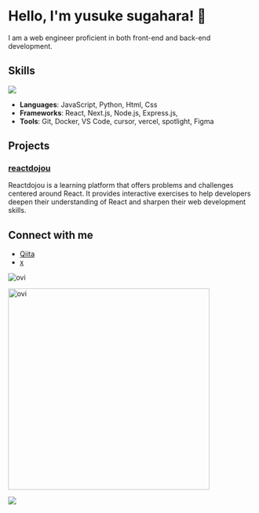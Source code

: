 # Hello, I'm yusuke sugahara! 👋

I am a web engineer proficient in both front-end and back-end development.

## Skills
![](https://skillicons.dev/icons?i=html,css,tailwind,js,react,typescript,nodejs,express,mongodb,git,github,docker,ubuntu,vercel,vscode,figma)

- **Languages**: JavaScript, Python, Html, Css
- **Frameworks**: React, Next.js, Node.js, Express.js,
- **Tools**: Git, Docker, VS Code, cursor, vercel, spotlight, Figma

## Projects

### [reactdojou](https://github.com/yusukesugahara/reactdojou)
Reactdojou is a learning platform that offers problems and challenges centered around React. It provides interactive exercises to help developers deepen their understanding of React and sharpen their web development skills.

## Connect with me

- [Qiita](https://qiita.com/sghr2020)
- [x](https://x.com/yusuke_datas)
  
<img src="https://github-readme-stats.vercel.app/api/top-langs?username=yusukesugahara&show_icons=true&locale=en&layout=compact&theme=chartreuse-dark" alt="ovi" /></p>

<img src="https://github-readme-stats.vercel.app/api?username=yusukesugahara&show_icons=true&locale=en&theme=chartreuse-dark" alt="ovi" width="410" /></p>


<img src="https://github-profile-trophy.vercel.app/?username=yusukesugahara&theme=juicyfresh&no-bg=true" />
